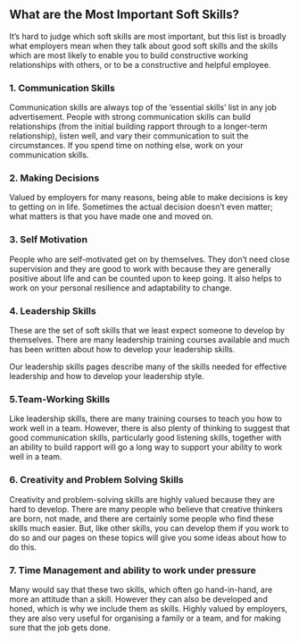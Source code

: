 ## What are the Most Important Soft Skills?

 
It’s hard to judge which soft skills are most important, but this list is broadly what employers mean when they talk about good soft skills and the skills which are most likely to enable you to build constructive working relationships with others, or to be a constructive and helpful employee.

### 1. Communication Skills

Communication skills are always top of the ‘essential skills’ list in any job advertisement. People with strong communication skills can build relationships (from the initial building rapport through to a longer-term relationship), listen well, and vary their communication to suit the circumstances.
If you spend time on nothing else, work on your communication skills.

### 2. Making Decisions

Valued by employers for many reasons, being able to make decisions is key to getting on in life. Sometimes the actual decision doesn’t even matter; what matters is that you have made one and moved on.
### 3. Self Motivation

People who are self-motivated get on by themselves. They don’t need close supervision and they are good to work with because they are generally positive about life and can be counted upon to keep going. It also helps to work on your personal resilience and adaptability to change.
### 4. Leadership Skills

These are the set of soft skills that we least expect someone to develop by themselves. There are many leadership training courses available and much has been written about how to develop your leadership skills.

Our leadership skills pages describe many of the skills needed for effective leadership and how to develop your leadership style.
### 5.Team-Working Skills

Like leadership skills, there are many training courses to teach you how to work well in a team. However, there is also plenty of thinking to suggest that good communication skills, particularly good listening skills, together with an ability to build rapport will go a long way to support your ability to work well in a team.
### 6. Creativity and Problem Solving Skills

Creativity and problem-solving skills are highly valued because they are hard to develop. There are many people who believe that creative thinkers are born, not made, and there are certainly some people who find these skills much easier. But, like other skills, you can develop them if you work to do so and our pages on these topics will give you some ideas about how to do this.
### 7. Time Management and ability to work under pressure

Many would say that these two skills, which often go hand-in-hand, are more an attitude than a skill. However they can also be developed and honed, which is why we include them as skills. Highly valued by employers, they are also very useful for organising a family or a team, and for making sure that the job gets done.

